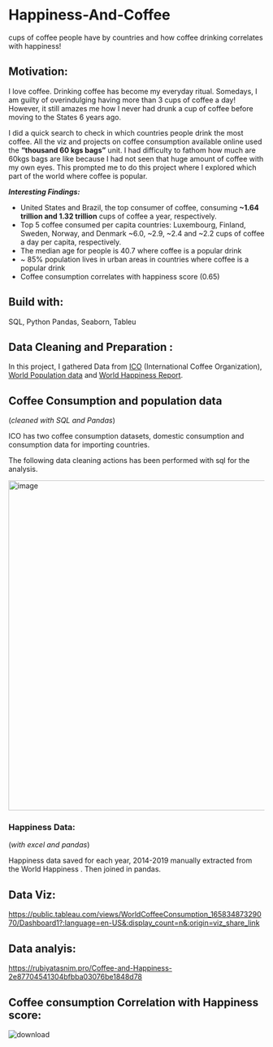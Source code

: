 # Happiness-And-Coffee
cups of coffee people have by countries and how coffee drinking correlates with happiness!

## Motivation: 
I love coffee. Drinking coffee has become my everyday ritual. Somedays, I am guilty of overindulging having more than 3 cups of coffee a day! However, it still amazes me how I never had drunk a cup of coffee before moving to the States 6 years ago. 

I did a quick search to check in which countries people drink the most coffee. All the viz and projects  on coffee consumption available online used the **“thousand 60 kgs bags”** unit.  I had difficulty to fathom how much are 60kgs bags are like because I had not seen that huge amount of coffee with my own eyes.  This prompted me to do this project where I explored which part of the world where coffee is popular. 

***Interesting Findings:***

- United States and Brazil, the top consumer of coffee, consuming **~1.64 trillion and 1.32 trillion** cups of coffee a year, respectively.
- Top 5 coffee consumed per capita countries: Luxembourg, Finland, Sweden, Norway, and Denmark ~6.0, ~2.9, ~2.4 and ~2.2 cups of coffee a day per capita, respectively.
- The median age for people is 40.7 where coffee is a popular drink
- ~ 85% population lives in urban areas in countries where coffee is a popular drink
- Coffee consumption correlates with happiness score (0.65)

## Build with:
SQL, Python Pandas, Seaborn, Tableu

## Data Cleaning and Preparation : 
In this project, I gathered Data from [ICO](https://www.ico.org/new_historical.asp?section=Statistics) (International Coffee Organization),  [World Population data](https://www.worldometers.info/world-population/population-by-country/) and [World Happiness Report](https://worldhappiness.report/archive/). 

## Coffee Consumption and population data

(*cleaned with SQL and Pandas*)

ICO has two coffee consumption datasets, domestic consumption and consumption data for importing countries. 

The following data cleaning actions has been performed with sql for the analysis. 

<img width="850" img height="650" alt="image" src="https://user-images.githubusercontent.com/89811897/180077579-873d7fb2-b944-4dc8-872d-1b45f30431e7.jpeg">


### Happiness Data:

(*with excel and pandas*)

Happiness data saved for each year, 2014-2019 manually extracted from the World Happiness . Then joined in pandas.


## Data Viz:
https://public.tableau.com/views/WorldCoffeeConsumption_16583487329070/Dashboard1?:language=en-US&:display_count=n&:origin=viz_share_link

## Data analyis:

https://rubiyatasnim.pro/Coffee-and-Happiness-2e87704541304bfbba03076be1848d78

## Coffee consumption Correlation with Happiness score:

![download](https://user-images.githubusercontent.com/89811897/180372638-b8214524-a0a2-49e3-9eb4-c0e7a795343d.png)
